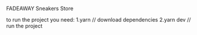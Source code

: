 FADEAWAY Sneakers Store

to run the project you need:
1.yarn // download dependencies
2.yarn dev // run the project

